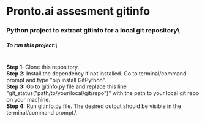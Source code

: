 # Pronto.ai assesment gitinfo

### Python project to extract gitinfo for a local git repository\

##### To run this project:\
\
**Step 1:** Clone this repository.\
**Step 2:** Install the dependency if not installed. Go to terminal/command prompt and type "pip install GitPython".\
**Step 3:** Go to gitinfo.py file and replace this line "git_status("path/to/your/local/git/repo")" with the path to your local git repo on your machine.\
**Step 4:** Run gitinfo.py file. The desired output should be visible in the terminal/command prompt.\